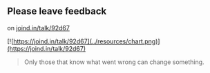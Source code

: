## Please leave feedback 

on [joind.in/talk/92d67](https://joind.in/talk/92d67)

[![https://joind.in/talk/92d67](../resources/chart.png)](https://joind.in/talk/92d67)

> Only those that know what went wrong can change something.
